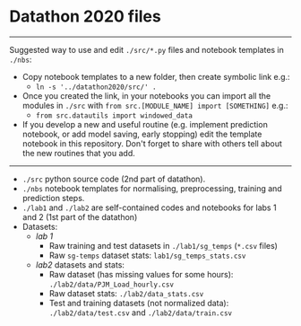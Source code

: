 # Datathon 2020 files
---

Suggested way to use and edit `./src/*.py` files and notebook templates in `./nbs`:
- Copy notebook templates to a new folder, then create symbolic link e.g.:
    - `ln -s '../datathon2020/src/' .`
- Once you created the link, in your notebooks you can import all the modules in `./src` with `from src.[MODULE_NAME] import [SOMETHING]` e.g.:
    - `from src.datautils import windowed_data`
- If you develop a new and useful routine (e.g. implement prediction notebook, or add model saving, early stopping) edit the template notebook in this repository. Don't forget to share with others tell about the new routines that you add.

---
- `./src` python source code (2nd part of datathon).
- `./nbs` notebook templates for normalising, preprocessing, training and prediction steps.
- `./lab1` and `./lab2` are self-contained codes and notebooks for labs 1 and 2 (1st part of the datathon)
- Datasets:
    - _lab 1_
        - Raw training and test datasets in `./lab1/sg_temps` (`*.csv` files)
        - Raw `sg-temps` dataset stats: `lab1/sg_temps_stats.csv`
    - _lab2_  datasets and stats:
        - Raw dataset (has missing values for some hours): `./lab2/data/PJM_Load_hourly.csv`
        - Raw dataset stats: `./lab2/data_stats.csv`
        - Test and training datasets (not normalized data): `./lab2/data/test.csv` and `./lab2/data/train.csv`
